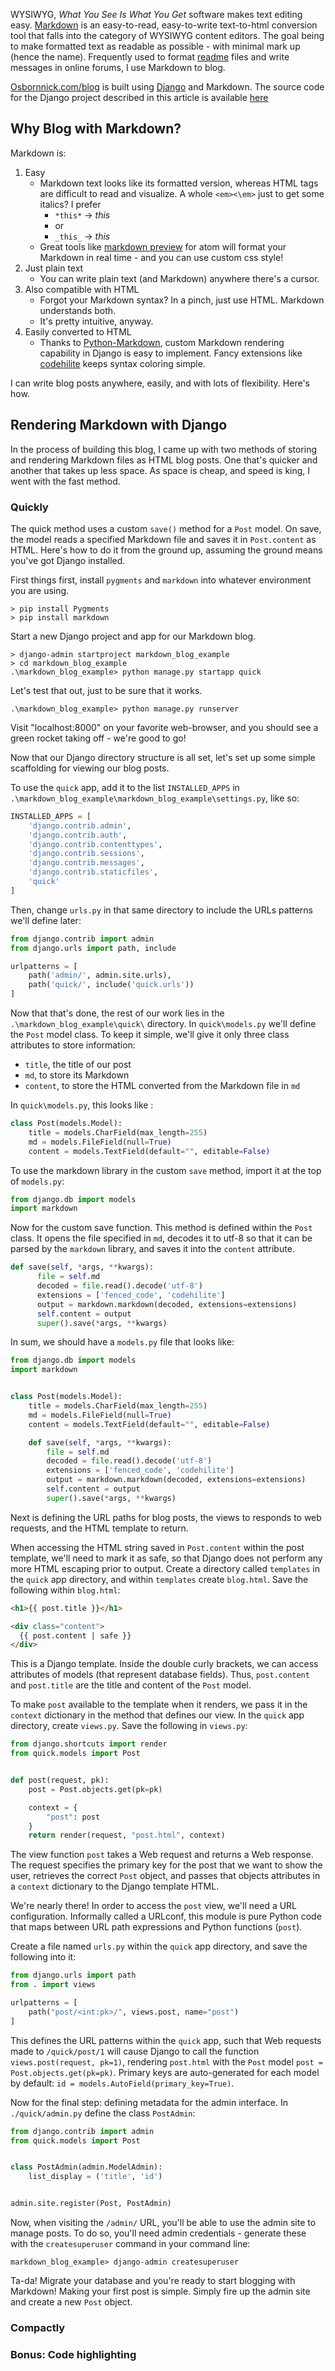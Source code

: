 WYSIWYG, *What You See Is What You Get* software makes text editing easy. [Markdown](https://daringfireball.net/projects/markdown/) is an easy-to-read, easy-to-write text-to-html conversion tool that falls into the category of WYSIWYG content editors. The goal being to make formatted text as readable as possible - with minimal mark up (hence the name). Frequently used to format [readme](https://help.github.com/en/github/writing-on-github/about-writing-and-formatting-on-github) files and write messages in online forums, I use Markdown to blog.

[Osbornnick.com/blog](http://osbornnick.com/blog) is built using [Django](https://www.djangoproject.com/) and Markdown. The source code for the Django project described in this article is available [here](https://github.com/osbornnick/markdown_blog_example)

## Why Blog with Markdown?

Markdown is:

1. Easy
    - Markdown text looks like its formatted version, whereas HTML tags are difficult to read and visualize. A whole `<em><\em>` just to get some italics? I prefer
        - `*this*` -> *this*
        - or
        - `_this_` -> *this*
    - Great tools like [markdown preview](https://atom.io/packages/markdown-preview) for atom will format your Markdown in real time - and you can use custom css style!
2. Just plain text
    - You can write plain text (and Markdown) anywhere there's a cursor.
3. Also compatible with HTML
    - Forgot your Markdown syntax? In a pinch, just use HTML. Markdown understands both.
    - It's pretty intuitive, anyway.
4. Easily converted to HTML
    - Thanks to [Python-Markdown](https://python-markdown.github.io/), custom Markdown rendering capability in Django is easy to implement. Fancy extensions like [codehilite](https://python-markdown.github.io/extensions/code_hilite/) keeps syntax coloring simple.

I can write blog posts anywhere, easily, and with lots of flexibility. Here's how.
## Rendering Markdown with Django

In the process of building this blog, I came up with two methods of storing and rendering Markdown files as HTML blog posts. One that's quicker and another that takes up less space. As space is cheap, and speed is king, I went with the fast method.

### Quickly

The quick method uses a custom `save()` method for a `Post` model. On save, the model reads a specified Markdown file and saves it in `Post.content` as HTML. Here's how to do it from the ground up, assuming the ground means you've got Django installed.

First things first, install `pygments` and `markdown` into whatever environment you are using.

```
> pip install Pygments
> pip install markdown
```

Start a new Django project and app for our Markdown blog.
```
> django-admin startproject markdown_blog_example
> cd markdown_blog_example
.\markdown_blog_example> python manage.py startapp quick
```

Let's test that out, just to be sure that it works.

```
.\markdown_blog_example> python manage.py runserver
```
Visit "localhost:8000" on your favorite web-browser, and you should see a green rocket taking off - we're good to go!

Now that our Django directory structure is all set, let's set up some simple scaffolding for viewing our blog posts.

To use the `quick` app, add it to the list `INSTALLED_APPS` in `.\markdown_blog_example\markdown_blog_example\settings.py`, like so:

```python
INSTALLED_APPS = [
    'django.contrib.admin',
    'django.contrib.auth',
    'django.contrib.contenttypes',
    'django.contrib.sessions',
    'django.contrib.messages',
    'django.contrib.staticfiles',
    'quick'
]
```

 Then, change `urls.py` in that same directory to include the URLs patterns we'll define later:

```python
from django.contrib import admin
from django.urls import path, include

urlpatterns = [
    path('admin/', admin.site.urls),
    path('quick/', include('quick.urls'))
]
```

Now that that's done, the rest of our work lies in the `.\markdown_blog_example\quick\` directory. In `quick\models.py` we'll define the `Post` model class. To keep it simple, we'll give it only three class attributes to store information:
- `title`, the title of our post
- `md`, to store its Markdown
- `content`, to store the HTML converted from the Markdown file in `md`

In `quick\models.py`, this looks like :

```python
class Post(models.Model):
    title = models.CharField(max_length=255)
    md = models.FileField(null=True)
    content = models.TextField(default="", editable=False)
```
To use the markdown library in the custom `save` method, import it at the top of `models.py`:

```python hl_lines="2"
from django.db import models
import markdown
```

Now for the custom save function. This method is defined within the `Post` class.
It opens the file specified in `md`, decodes it to utf-8 so that it can be parsed by the `markdown` library, and saves it into the `content` attribute.

```python
def save(self, *args, **kwargs):
      file = self.md
      decoded = file.read().decode('utf-8')
      extensions = ['fenced_code', 'codehilite']
      output = markdown.markdown(decoded, extensions=extensions)
      self.content = output
      super().save(*args, **kwargs)
```

In sum, we should have a `models.py` file that looks like:

```python
from django.db import models
import markdown


class Post(models.Model):
    title = models.CharField(max_length=255)
    md = models.FileField(null=True)
    content = models.TextField(default="", editable=False)

    def save(self, *args, **kwargs):
        file = self.md
        decoded = file.read().decode('utf-8')
        extensions = ['fenced_code', 'codehilite']
        output = markdown.markdown(decoded, extensions=extensions)
        self.content = output
        super().save(*args, **kwargs)
```

Next is defining the URL paths for blog posts, the views to responds to web requests, and the HTML template to return.


When accessing the HTML string saved in `Post.content` within the post template, we'll need to mark it as safe, so that Django does not perform any more HTML escaping prior to output. Create a directory called `templates` in the `quick` app directory, and within `templates` create `blog.html`. Save the following within `blog.html`:

```html
<h1>{{ post.title }}</h1>

<div class="content">
  {{ post.content | safe }}
</div>
```

This is a Django template. Inside the double curly brackets, we can access attributes of models (that represent database fields). Thus, `post.content` and `post.title` are the title and content of the `Post` model.

To make `post` available to the template when it renders, we pass it in the `context` dictionary in the method that defines our view. In the `quick` app directory, create `views.py`. Save the following in `views.py`:

```python
from django.shortcuts import render
from quick.models import Post


def post(request, pk):
    post = Post.objects.get(pk=pk)

    context = {
        "post": post
    }
    return render(request, "post.html", context)
```

The view function `post` takes a Web request and returns a Web response. The request specifies the primary key for the post that we want to show the user, retrieves the correct `Post` object, and passes that objects attributes in a `context` dictionary to the Django template HTML.

We're nearly there! In order to access the `post` view, we'll need a URL configuration. Informally called a URLconf, this module is pure Python code that maps between URL path expressions and Python functions (`post`).

Create a file named `urls.py` within the `quick` app directory, and save the following into it:
```python
from django.urls import path
from . import views

urlpatterns = [
    path("post/<int:pk>/", views.post, name="post")
]
```
This defines the URL patterns within the `quick` app, such that Web requests made to `/quick/post/1` will cause Django to call the function `views.post(request, pk=1)`, rendering `post.html` with the `Post` model `post = Post.objects.get(pk=pk)`. Primary keys are auto-generated for each model by default: `id = models.AutoField(primary_key=True)`.

Now for the final step: defining metadata for the admin interface. In `./quick/admin.py` define the class `PostAdmin`:
```python
from django.contrib import admin
from quick.models import Post


class PostAdmin(admin.ModelAdmin):
    list_display = ('title', 'id')


admin.site.register(Post, PostAdmin)
```

Now, when visiting the `/admin/` URL, you'll be able to use the admin site to manage posts. To do so, you'll need admin credentials - generate these with the `createsuperuser` command in your command line:
```
markdown_blog_example> django-admin createsuperuser
```
Ta-da! Migrate your database and you're ready to start blogging with Markdown! Making your first post is simple. Simply fire up the admin site and create a new `Post` object.
### Compactly

### Bonus: Code highlighting
